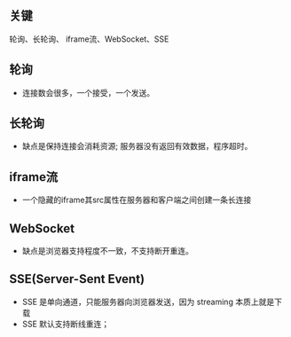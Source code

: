 ## 关键

轮询、长轮询、 iframe流、WebSocket、SSE

## 轮询

- 连接数会很多，一个接受，一个发送。

## 长轮询

- 缺点是保持连接会消耗资源; 服务器没有返回有效数据，程序超时。

## iframe流

- 一个隐藏的iframe其src属性在服务器和客户端之间创建一条长连接

## WebSocket

- 缺点是浏览器支持程度不一致，不支持断开重连。

## SSE(Server-Sent Event)

- SSE 是单向通道，只能服务器向浏览器发送，因为 streaming 本质上就是下载
- SSE 默认支持断线重连；

